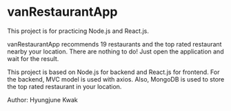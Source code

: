 # vanRestaurantApp

This project is for practicing Node.js and React.js.

vanRestaurantApp recommends 19 restaurants and the top rated restaurant nearby your location.
There are nothing to do! Just open the application and wait for the result.

This project is based on Node.js for backend and React.js for frontend.
For the backend, MVC model is used with axios. Also, MongoDB is used to store the top rated restaurant in your location.

Author: Hyungjune Kwak
